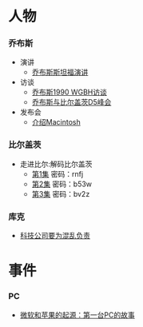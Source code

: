 # 人物
### 乔布斯
- 演讲
  - [乔布斯斯坦福演讲](https://www.bilibili.com/video/av59535001/?p=1)
- 访谈
  - [乔布斯1990 WGBH访谈](https://www.bilibili.com/video/av46375116/?p=1)
  - [乔布斯与比尔盖茨D5峰会](https://www.bilibili.com/video/av46375116/?p=2)
- 发布会
  - [介绍Macintosh](https://www.bilibili.com/video/av46375116/?p=4)

### 比尔盖茨
- 走进比尔:解码比尔盖茨
  - [第1集](https://pan.baidu.com/share/init?surl=Cs7rK2HhP874eXoDBfduWg) 密码：rnfj
  - [第2集](https://pan.baidu.com/share/init?surl=XSKiSyGsU-AJfBCdVf5LNA) 密码：b53w
  - [第3集](https://pan.baidu.com/share/init?surl=uONTPeo0BHNkP6fhv_33bw) 密码：bv2z

### 库克
- [科技公司要为混乱负责](https://www.bilibili.com/video/av59535001/?p=2)
  

# 事件
### PC
- [微软和苹果的起源：第一台PC的故事](https://www.bilibili.com/video/av59566285)
